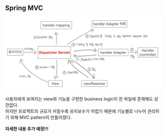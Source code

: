 ## Spring MVC

![png](/_img/mvc_architecture.png)<br><br>사용자에게 보여지는 view와 기능을 구현한 business logic이 한 파일에 존재해도 상관없다.<br>하지만 프로젝트의 규모가 커질수록 유지보수가 어렵기 때문에 기능별로 나누어 관리하기 위해 MVC pattern이 만들어졌다.<br><br> **자세한 내용 추가 예정!!!**
